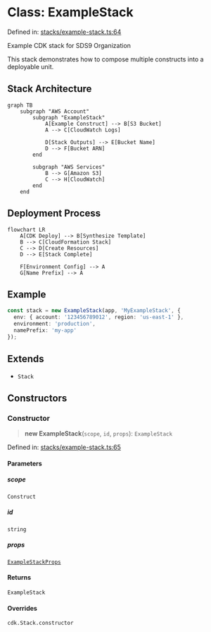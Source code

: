 # Class: ExampleStack

Defined in: [stacks/example-stack.ts:64](https://github.com/sds9/mono/blob/a567279fd47a2a461c81de5d5dfc5aa5b8bf9d87/cdk/src/stacks/example-stack.ts#L64)

Example CDK stack for SDS9 Organization

This stack demonstrates how to compose multiple constructs into a deployable unit.

## Stack Architecture

```mermaid
graph TB
    subgraph "AWS Account"
        subgraph "ExampleStack"
            A[Example Construct] --> B[S3 Bucket]
            A --> C[CloudWatch Logs]
            
            D[Stack Outputs] --> E[Bucket Name]
            D --> F[Bucket ARN]
        end
        
        subgraph "AWS Services"
            B --> G[Amazon S3]
            C --> H[CloudWatch]
        end
    end
```

## Deployment Process

```mermaid
flowchart LR
    A[CDK Deploy] --> B[Synthesize Template]
    B --> C[CloudFormation Stack]
    C --> D[Create Resources]
    D --> E[Stack Complete]
    
    F[Environment Config] --> A
    G[Name Prefix] --> A
```

## Example

```typescript
const stack = new ExampleStack(app, 'MyExampleStack', {
  env: { account: '123456789012', region: 'us-east-1' },
  environment: 'production',
  namePrefix: 'my-app'
});
```

## Extends

- `Stack`

## Constructors

### Constructor

> **new ExampleStack**(`scope`, `id`, `props`): `ExampleStack`

Defined in: [stacks/example-stack.ts:65](https://github.com/sds9/mono/blob/a567279fd47a2a461c81de5d5dfc5aa5b8bf9d87/cdk/src/stacks/example-stack.ts#L65)

#### Parameters

##### scope

`Construct`

##### id

`string`

##### props

[`ExampleStackProps`](../interfaces/ExampleStackProps.md)

#### Returns

`ExampleStack`

#### Overrides

`cdk.Stack.constructor`
